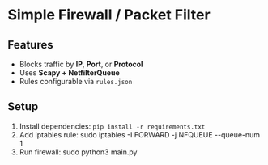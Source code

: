 # Simple Firewall / Packet Filter

## Features
- Blocks traffic by **IP**, **Port**, or **Protocol**
- Uses **Scapy + NetfilterQueue**
- Rules configurable via `rules.json`

## Setup
1. Install dependencies: `pip install -r requirements.txt`
2. Add iptables rule:
   sudo iptables -I FORWARD -j NFQUEUE --queue-num 1
3. Run firewall:
   sudo python3 main.py
